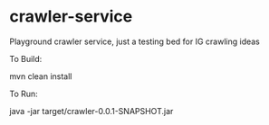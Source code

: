 # crawler-service
Playground crawler service, just a testing bed for IG crawling ideas

To Build:

mvn clean install

To Run:

java -jar target/crawler-0.0.1-SNAPSHOT.jar   